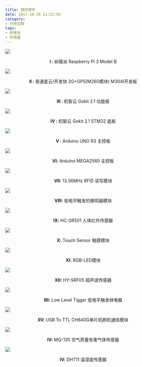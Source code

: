 ```yaml
---
title: 我的硬件
date: 2017-10-26 11:22:50
category: 
- 万物互联
tags:
- 树莓派
- 传感器
---
```

<img src="https://www.huangdayu.cn/assets/private/images/hardware/img_pi_1.png">
<p align="center"><strong> Ⅰ : </strong> 树莓派 Raspberry Pi 3 Model B </p>

<!-- more -->

<img src="https://www.huangdayu.cn/assets/private/images/hardware/img_kfk_m304I.png">
<p align="center"><strong> Ⅱ : </strong> 易通星云/开发快 2G+GPS(M260模块)  M304I开发板 </p>

<img src="https://www.huangdayu.cn/assets/private/images/hardware/img_gokit_1.png">
<p align="center"><strong> Ⅲ : </strong> 机智云 Gokit 2.1 功能板</p>

<img src="https://www.huangdayu.cn/assets/private/images/hardware/img_gokit_stm32_1.png">
<p align="center"><strong> Ⅳ : </strong> 机智云 Gokit 2.1 STM32 底板</p>

<img src="https://www.huangdayu.cn/assets/private/images/hardware/img_arduino_1.png">
<p align="center"><strong> Ⅴ : </strong> Arduino UNO R3 主控板</p>

<img src="https://www.huangdayu.cn/assets/private/images/hardware/img_arduino_mega2560_1.png">
<p align="center"><strong>Ⅵ:</strong> Arduino MEGA2560 主控板</p>

<img src="https://www.huangdayu.cn/assets/private/images/hardware/img_rfid_2.png">
<p align="center"><strong>Ⅶ:</strong> 13.56MHz RFID 读写模块</p>

<img src="https://www.huangdayu.cn/assets/private/images/hardware/img_fangmingqi_1.png">
<p align="center"><strong>Ⅷ:</strong> 低电平触发的蜂鸣器模块</p>

<img src="https://www.huangdayu.cn/assets/private/images/hardware/img_infarede_0.png">
<p align="center"><strong>Ⅸ:</strong> HC-SR501 人体红外传感器 </p>

<img src="https://www.huangdayu.cn/assets/private/images/hardware/img_chumo_1.png">
<p align="center"><strong>Ⅹ:</strong> Touch Sensor 触摸模块</p>

<img src="https://www.huangdayu.cn/assets/private/images/hardware/img_RGB_LED_1.png">
<p align="center"><strong>Ⅺ:</strong> RGB-LED模块</p>

<img src="https://www.huangdayu.cn/assets/private/images/hardware/img_hy_srf05_1.png">
<p align="center"><strong>Ⅻ:</strong> HY-SRF05 超声波传感器</p>

<img src="https://www.huangdayu.cn/assets/private/images/hardware/img_jidianqi_1.png">
<p align="center"><strong>ⅠⅢ:</strong> Low Level Tigger 低电平触发继电器</p>

<img src="https://www.huangdayu.cn/assets/private/images/hardware/img_usb_to_ttl.png">
<p align="center"><strong>ⅠⅣ:</strong> USB To TTL CH640G单片机刷机通信模块</p>

<img src="https://www.huangdayu.cn/assets/private/images/hardware/img_mq135_1.png">
<p align="center"><strong>ⅠⅤ:</strong> MQ-135 空气质量有害气体传感器</p>

<img src="https://www.huangdayu.cn/assets/private/images/hardware/img_dht11_1.png">
<p align="center"><strong>ⅠⅤ:</strong> DHT11 温湿度传感器</p>

